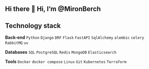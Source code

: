 ## Hi there 👋 Hi, I’m @MironBerch

## Technology stack

**Back-end**
`Python` `Django` `DRF` `Flask` `FastAPI` `SqlAlchemy` `alembic` `celery` `RabbitMQ` `uv`

**Databases**
`SQL` `PostgreSQL` `Redis` `MongoDB` `Elasticsearch`

**Tools**
`Docker` `docker compose` `Linux` `Git` `Kubernetes` `Terraform`
